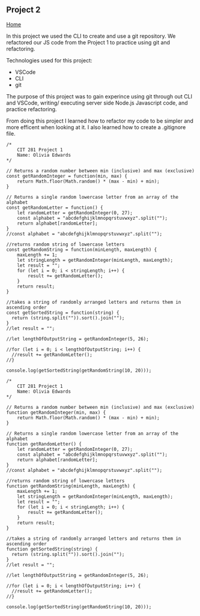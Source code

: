 ## Project 2

[Home](https://liv-edi.github.io/cit281/)

In this project we used the CLI to create and use a git repository. We refactored our JS code from the Project 1 to practice using git and refactoring.

Technologies used for this project:
- VSCode
- CLI
- git

The purpose of this project was to gain experince using git through out CLI and VSCode, writing/ executing server side Node.js Javascript code, and practice refactoring.

From doing this project I learned how to refactor my code to be simpler and more efficent when looking at it. I also learned how to create a .gitignore file.

```
/*
    CIT 281 Project 1
    Name: Olivia Edwards
*/

// Returns a random number between min (inclusive) and max (exclusive)
const getRandomInteger = function(min, max) {
    return Math.floor(Math.random() * (max - min) + min);
}

// Returns a single random lowercase letter from an array of the alphabet
const getRandomLetter = function() {
    let randomLetter = getRandomInteger(0, 27);
    const alphabet = "abcdefghijklmnopqrstuvwxyz".split("");
    return alphabet[randomLetter];
}
//const alphabet = "abcdefghijklmnopqrstuvwxyz".split("");

//returns random string of lowercase letters 
const getRandomString = function(minLength, maxLength) {
    maxLength += 1;
    let stringLength = getRandomInteger(minLength, maxLength);
    let result = "";
    for (let i = 0; i < stringLength; i++) {
        result += getRandomLetter();
    }
    return result;
}

//takes a string of randomly arranged letters and returns them in ascending order
const getSortedString = function(string) {
  return (string.split("")).sort().join("");
}
//let result = "";

//let lengthOfOutputString = getRandomInteger(5, 26);

//for (let i = 0; i < lengthOfOutputString; i++) {
  //result += getRandomLetter();
//}

console.log(getSortedString(getRandomString(10, 20)));
```

```
/*
    CIT 281 Project 1
    Name: Olivia Edwards
*/

// Returns a random number between min (inclusive) and max (exclusive)
function getRandomInteger(min, max) {
    return Math.floor(Math.random() * (max - min) + min);
}

// Returns a single random lowercase letter from an array of the alphabet
function getRandomLetter() {
    let randomLetter = getRandomInteger(0, 27);
    const alphabet = "abcdefghijklmnopqrstuvwxyz".split("");
    return alphabet[randomLetter];
}
//const alphabet = "abcdefghijklmnopqrstuvwxyz".split("");

//returns random string of lowercase letters 
function getRandomString(minLength, maxLength) {
    maxLength += 1;
    let stringLength = getRandomInteger(minLength, maxLength);
    let result = "";
    for (let i = 0; i < stringLength; i++) {
        result += getRandomLetter();
    }
    return result;
}

//takes a string of randomly arranged letters and returns them in ascending order
function getSortedString(string) {
  return (string.split("")).sort().join("");
}
//let result = "";

//let lengthOfOutputString = getRandomInteger(5, 26);

//for (let i = 0; i < lengthOfOutputString; i++) {
  //result += getRandomLetter();
//}

console.log(getSortedString(getRandomString(10, 20)));
```
